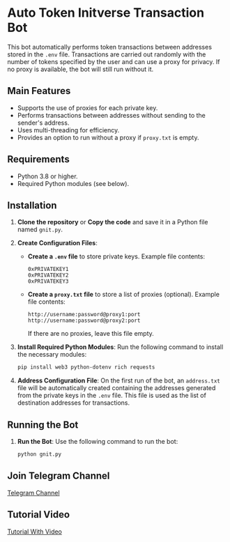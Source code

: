 # Auto Token Initverse Transaction Bot

This bot automatically performs token transactions between addresses stored in the `.env` file. Transactions are carried out randomly with the number of tokens specified by the user and can use a proxy for privacy. If no proxy is available, the bot will still run without it.

## Main Features

- Supports the use of proxies for each private key.
- Performs transactions between addresses without sending to the sender's address.
- Uses multi-threading for efficiency.
- Provides an option to run without a proxy if `proxy.txt` is empty.

## Requirements

- Python 3.8 or higher.
- Required Python modules (see below).

## Installation

1. **Clone the repository** or **Copy the code** and save it in a Python file named `gnit.py`.

2. **Create Configuration Files**:

   - **Create a `.env` file** to store private keys. Example file contents:
     ```plaintext
     0xPRIVATEKEY1
     0xPRIVATEKEY2
     0xPRIVATEKEY3
     ```

   - **Create a `proxy.txt` file** to store a list of proxies (optional). Example file contents:
     ```plaintext
     http://username:password@proxy1:port
     http://username:password@proxy2:port
     ```

     If there are no proxies, leave this file empty.

3. **Install Required Python Modules**: Run the following command to install the necessary modules:
   ```bash
   pip install web3 python-dotenv rich requests
4. **Address Configuration File**: On the first run of the bot, an `address.txt` file will be automatically created containing the addresses generated from the private keys in the `.env` file. This file is used as the list of destination addresses for transactions.

## Running the Bot

1. **Run the Bot**: Use the following command to run the bot:
   ```bash
   python gnit.py

## Join Telegram Channel
[Telegram Channel](https://t.me/dasarpemulung)

## Tutorial Video

[Tutorial With Video](https://youtu.be/i-87X0Zu_d8?si=dRZYh7zsO_1Eklot)
